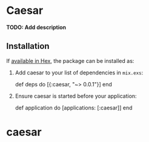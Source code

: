 # Caesar

**TODO: Add description**

## Installation

If [available in Hex](https://hex.pm/docs/publish), the package can be installed as:

  1. Add caesar to your list of dependencies in `mix.exs`:

        def deps do
          [{:caesar, "~> 0.0.1"}]
        end

  2. Ensure caesar is started before your application:

        def application do
          [applications: [:caesar]]
        end

# caesar
